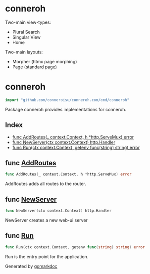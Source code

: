 # conneroh

Two-main view-types:

- Plural Search
- Singular View
- Home

Two-main layouts:

- Morpher (htmx page morphing)
- Page (standard page)

<!-- gomarkdoc:embed:start -->

<!-- Code generated by gomarkdoc. DO NOT EDIT -->

# conneroh

```go
import "github.com/conneroisu/conneroh.com/cmd/conneroh"
```

Package conneroh provides implementations for conneroh.

## Index

- [func AddRoutes\(\_ context.Context, h \*http.ServeMux\) error](<#AddRoutes>)
- [func NewServer\(ctx context.Context\) http.Handler](<#NewServer>)
- [func Run\(ctx context.Context, getenv func\(string\) string\) error](<#Run>)


<a name="AddRoutes"></a>
## func [AddRoutes](<https://github.com/conneroisu/conneroh.com/blob/main/cmd/conneroh/routes.go#L19-L22>)

```go
func AddRoutes(_ context.Context, h *http.ServeMux) error
```

AddRoutes adds all routes to the router.

<a name="NewServer"></a>
## func [NewServer](<https://github.com/conneroisu/conneroh.com/blob/main/cmd/conneroh/root.go#L29-L31>)

```go
func NewServer(ctx context.Context) http.Handler
```

NewServer creates a new web\-ui server

<a name="Run"></a>
## func [Run](<https://github.com/conneroisu/conneroh.com/blob/main/cmd/conneroh/root.go#L54-L57>)

```go
func Run(ctx context.Context, getenv func(string) string) error
```

Run is the entry point for the application.

Generated by [gomarkdoc](<https://github.com/princjef/gomarkdoc>)


<!-- gomarkdoc:embed:end -->
